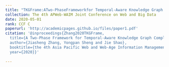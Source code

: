 ```yaml
---
title: "TKGFrame:ATwo-PhaseFrameworkfor Temporal-Aware Knowledge Graph Completion"
collection: The 4th APWeb-WAIM Joint Conference on Web and Big Data
date: 2020-05-01
rank: CCF C 
paperurl: 'http://academicpages.github.io/files/paper1.pdf'
citation: '@inproceedings{Zhang2020TKGFrame,
  title={A Two-Phase Framework for Temporal-Aware Knowledge Graph Completion},
  author={Jiasheng Zhang, Yongpan Sheng and Jie Shao},
  booktitle={the 4th Asia Pacific Web and Web-Age Information ManagementJoint Conference on Web and Big Data},
  year={2020}}'
  
---
```

